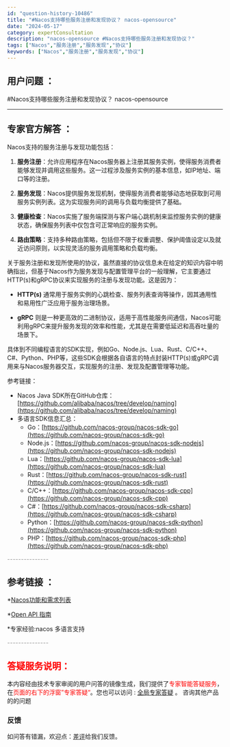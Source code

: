 ```yaml
---
id: "question-history-10486"
title: "#Nacos支持哪些服务注册和发现协议？ nacos-opensource"
date: "2024-05-17"
category: expertConsultation
description: "nacos-opensource #Nacos支持哪些服务注册和发现协议？"
tags: ["Nacos","服务注册","服务发现","协议"]
keywords: ["Nacos","服务注册","服务发现","协议"]
---
```


## 用户问题 ： 
 #Nacos支持哪些服务注册和发现协议？ nacos-opensource 

---------------
## 专家官方解答 ：

Nacos支持的服务注册与发现功能包括：

1. **服务注册**：允许应用程序在Nacos服务器上注册其服务实例，使得服务消费者能够发现并调用这些服务。这一过程涉及服务实例的基本信息，如IP地址、端口等的注册。

2. **服务发现**：Nacos提供服务发现机制，使得服务消费者能够动态地获取到可用服务实例列表。这为实现服务间的调用与负载均衡提供了基础。

3. **健康检查**：Nacos实施了服务端探测与客户端心跳机制来监控服务实例的健康状态，确保服务列表中仅包含可正常响应的服务实例。

4. **路由策略**：支持多种路由策略，包括但不限于权重调整、保护阈值设定以及就近访问原则，以实现灵活的服务调用策略和负载均衡。

关于服务注册和发现所使用的协议，虽然直接的协议信息未在给定的知识内容中明确指出，但基于Nacos作为服务发现与配置管理平台的一般理解，它主要通过HTTP(s)和gRPC协议来实现服务的注册与发现功能。这是因为：

- **HTTP(s)** 通常用于服务实例的心跳检查、服务列表查询等操作，因其通用性和易用性广泛应用于服务治理场景。
  
- **gRPC** 则是一种更高效的二进制协议，适用于高性能服务间通信，Nacos可能利用gRPC来提升服务发现的效率和性能，尤其是在需要低延迟和高吞吐量的场景下。

具体到不同编程语言的SDK实现，例如Go、Node.js、Lua、Rust、C/C++、C#、Python、PHP等，这些SDK会根据各自语言的特点封装HTTP(s)或gRPC调用来与Nacos服务器交互，实现服务的注册、发现及配置管理等功能。

参考链接：
- Nacos Java SDK所在GitHub仓库：[https://github.com/alibaba/nacos/tree/develop/naming](https://github.com/alibaba/nacos/tree/develop/naming)
- 多语言SDK信息汇总：
  - Go：[https://github.com/nacos-group/nacos-sdk-go](https://github.com/nacos-group/nacos-sdk-go)
  - Node.js：[https://github.com/nacos-group/nacos-sdk-nodejs](https://github.com/nacos-group/nacos-sdk-nodejs)
  - Lua：[https://github.com/nacos-group/nacos-sdk-lua](https://github.com/nacos-group/nacos-sdk-lua)
  - Rust：[https://github.com/nacos-group/nacos-sdk-rust](https://github.com/nacos-group/nacos-sdk-rust)
  - C/C++：[https://github.com/nacos-group/nacos-sdk-cpp](https://github.com/nacos-group/nacos-sdk-cpp)
  - C#：[https://github.com/nacos-group/nacos-sdk-csharp](https://github.com/nacos-group/nacos-sdk-csharp)
  - Python：[https://github.com/nacos-group/nacos-sdk-python](https://github.com/nacos-group/nacos-sdk-python)
  - PHP：[https://github.com/nacos-group/nacos-sdk-php](https://github.com/nacos-group/nacos-sdk-php)


<font color="#949494">---------------</font> 


## 参考链接 ：

*[Nacos功能和需求列表](https://nacos.io/docs/latest/archive/feature-list)
 
 *[Open API 指南](https://nacos.io/docs/latest/guide/user/open-api)
 
 *专家经验:nacos 多语言支持 


 <font color="#949494">---------------</font> 
 


## <font color="#FF0000">答疑服务说明：</font> 

本内容经由技术专家审阅的用户问答的镜像生成，我们提供了<font color="#FF0000">专家智能答疑服务</font>，在<font color="#FF0000">页面的右下的浮窗”专家答疑“</font>。您也可以访问 : [全局专家答疑](https://opensource.alibaba.com/chatBot) 。 咨询其他产品的的问题

### 反馈
如问答有错漏，欢迎点：[差评](https://ai.nacos.io/user/feedbackByEnhancerGradePOJOID?enhancerGradePOJOId=13683)给我们反馈。
